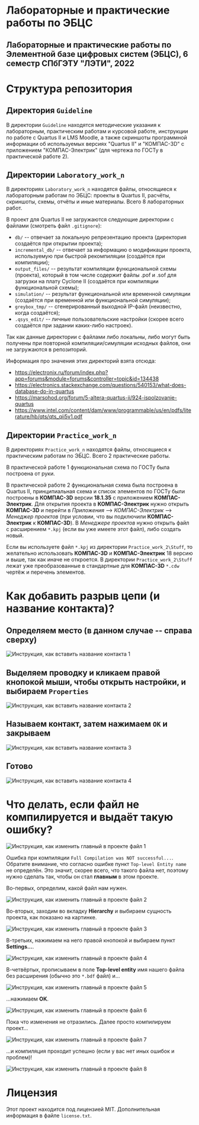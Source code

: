 # Лабораторные и практические работы по ЭБЦС

## Лабораторные и практические работы по Элементной базе цифровых систем (ЭБЦС), 6 семестр СПбГЭТУ "ЛЭТИ", 2022

# Структура репозитория

## Директория `Guideline`

В директории `Guideline` находятся методические указания к лабораторным, практическим работам и курсовой работе,
инструкции по работе с Quartus II и LMS Moodle,
а также скриншоты программной информации об используемых версиях "Quartus II" и "КОМПАС-3D" с приложением "КОМПАС-Электрик"
(для чертежа по ГОСТу в практической работе 2).

## Директории `Laboratory_work_n`

В директориях `Laboratory_work_n` находятся файлы, относящиеся к лабораторным работам по ЭБЦС:
проекты в Quartus II, расчёты, скриншоты, схемы, отчёты и иные материалы.
Всего 8 лабораторных работ.

В проект для Quartus II не загружаются следующие директории с файлами (смотреть файл `.gitignore`):

+ `db/` -- отвечает за локальную репрезентацию проекта (директория создаётся при открытии проекта);
+ `incremental_db/` -- отвечает за информацию о модификации проекта, используемую при быстрой рекомпиляции (создаётся при компиляции);
+ `output_files/` -- результат компиляции функциональной схемы (проекта), который в том числе содержит файлы .pof и .sof для загрузки на плату Cyclone II (создаётся при компиляции функциональной схемы);
+ `simulation/` -- результат функциональной или временной симуляции (создаётся при временной или функциональной симуляции);
+ `greybox_tmp/` -- сгенерированный выходной IP-файл (неизвестно, когда создаётся);
+ `.qsys_edit/` -- личные пользовательские настройки (скорее всего создаётся при задании каких-либо настроек).

Так как данные директории с файлами либо локальны, либо могут быть получены при повторной компиляции/симуляции исходных файлов,
они не загружаются в репозиторий.

Информация про значения этих директорий взята отсюда:

+ https://electronix.ru/forum/index.php?app=forums&module=forums&controller=topic&id=134438
+ https://electronics.stackexchange.com/questions/540153/what-does-database-do-in-quartus
+ https://marsohod.org/forum/5-altera-quartus-ii/924-ispolzovanie-quartus
+ https://www.intel.com/content/dam/www/programmable/us/en/pdfs/literature/hb/qts/qts_qii5v1.pdf

## Директории `Practice_work_n`

В директориях `Practice_work_n` находятся файлы, относящиеся к практическим работам по ЭБЦС.
Всего 2 практические работы.

В практической работе 1 функциональная схема по ГОСТу была построена от руки.

В практической работе 2 функциональная схема была построена в Quartus II,
принципиальная схема и список элементов по ГОСТу были построены в **КОМПАС-3D** версии **18.1.35** с приложением **КОМПАС-Электрик**.
Для открытия проекта в **КОМПАС-Электрик** нужно открыть **КОМПАС-3D** и перейти в *Приложения* --> *КОМПАС-Электрик* --> *Менеджер проектов*
(при условии, что вы подключили **КОМПАС-Электрик** к **КОМПАС-3D**).
В *Менеджере проектов* нужно открыть файл с расширением `*.kpj` (если вы уже имеете этот файл), либо создать новый.

Если вы используете файл `*.kpj` из директории `Practice_work_2\Stuff`, то желательно использовать **КОМПАС-3D** и **КОМПАС-Электрик** 18 версию и выше, так как иначе не откроется.
В директории `Practice_work_2\Stuff` лежат уже преобразованные в стандартные для **КОМПАС-3D** `*.cdw` чертёж и перечень элементов.

# Как добавить разрыв цепи (и название контакта)?

## Определяем место (в данном случае -- справа сверху)

![Инструкция, как вставить название контакта 1](./Laboratory_work_5/Other/how_to_add_contact_name/how_to_add_contact_name_1.png)

## Выделяем проводку и кликаем правой кнопокой мыши, чтобы открыть настройки, и выбираем `Properties`

![Инструкция, как вставить название контакта 2](./Laboratory_work_5/Other/how_to_add_contact_name/how_to_add_contact_name_2.png)

## Называем контакт, затем нажимаем `ОК` и закрываем

![Инструкция, как вставить название контакта 3](./Laboratory_work_5/Other/how_to_add_contact_name/how_to_add_contact_name_3.png)

## Готово

![Инструкция, как вставить название контакта 4](./Laboratory_work_5/Other/how_to_add_contact_name/how_to_add_contact_name_4.png)

# Что делать, если файл не компилируется и выдаёт такую ошибку?

![Инструкция, как изменить главный в проекте файл 1](./Laboratory_work_6/Other/change_main_file_instr/lab_6_change_main_file_01.png)

Ошибка при компиляции `Full Compilation was NOT successful...`.
Обратите внимание, что согласно ошибке пункт `Top-level Entity name` не определён.
Это значит, скорее всего, что такого файла нет, поэтому нужно сделать так, чтобы он стал **главным** в этом проекте.

Во-первых, определим, какой файл нам нужен.

![Инструкция, как изменить главный в проекте файл 2](./Laboratory_work_6/Other/change_main_file_instr/lab_6_change_main_file_02.png)

Во-вторых, заходим во вкладку **Hierarchy** и выбираем сущность проекта, как показано на картинке.

![Инструкция, как изменить главный в проекте файл 3](./Laboratory_work_6/Other/change_main_file_instr/lab_6_change_main_file_03.png)

В-третьих, нажимаем на него правой кнопокой и выбираем пункт **Settings...**.

![Инструкция, как изменить главный в проекте файл 4](./Laboratory_work_6/Other/change_main_file_instr/lab_6_change_main_file_04.png)

В-четвёртых, прописываем в поле **Top-level entity** имя нашего файла без расширения (обычно это `*.bdf` файл) и...

![Инструкция, как изменить главный в проекте файл 5](./Laboratory_work_6/Other/change_main_file_instr/lab_6_change_main_file_05.png)

...нажимаем **OK**.

![Инструкция, как изменить главный в проекте файл 6](./Laboratory_work_6/Other/change_main_file_instr/lab_6_change_main_file_06.png)

Пока что изменения не отразились. Далее просто компилируем проект...

![Инструкция, как изменить главный в проекте файл 7](./Laboratory_work_6/Other/change_main_file_instr/lab_6_change_main_file_07.png)

...и компиляция проходит успешно (если у вас нет иных ошибок и проблем)!

![Инструкция, как изменить главный в проекте файл 8](./Laboratory_work_6/Other/change_main_file_instr/lab_6_change_main_file_08.png)

# Лицензия

Этот проект находится под лицензией MIT. Дополнительная информация в файле `license.txt`.